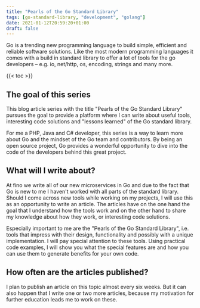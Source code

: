 ```yaml
---
title: "Pearls of the Go Standard Library"
tags: [go-standard-library, "development", "golang"]
date: 2021-01-12T20:59:20+01:00
draft: false
---
```


Go is a trending new programming language to build simple, efficient and reliable software solutions. Like the most modern programming languages it comes with a build in standard library to offer a lot of tools for the go developers – e.g. io, net/http, os, encoding, strings and many more.

{{< toc >}}

## The goal of this series

This blog article series with the title "Pearls of the Go Standard Library" pursues the goal to provide a platform where I can write about useful tools, interesting code solutions and "lessons learned" of the Go standard library.

For me a PHP, Java and C# developer, this series is a way to learn more about Go and the mindset of the Go team and contributors. By being an open source project, Go provides a wonderful opportunity to dive into the code of the developers behind this great project.

## What will I write about?

At fino we write all of our new microservices in Go and due to the fact that Go is new to me I haven't worked with all parts of the standard library. Should I come across new tools while working on my projects, I will use this as an opportunity to write an article. The articles have on the one hand the goal that I understand how the tools work and on the other hand to share my knowledge about how they work, or interesting code solutions.

Especially important to me are the "Pearls of the Go Standard Library", i.e. tools that impress with their design, functionality and possibly with a unique implementation. I will pay special attention to these tools. Using practical code examples, I will show you what the special features are and how you can use them to generate benefits for your own code.

## How often are the articles published?

I plan to publish an article on this topic almost every six weeks. But it can also happen that I write one or two more articles, because my motivation for further education leads me to work on these.